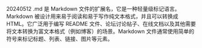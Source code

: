 20240512
.md 是 Markdown 文件的扩展名，它是一种轻量级标记语言。Markdown 被设计用来易于阅读和易于写作纯文本格式，并且可以转换成 HTML。它广泛用于编写 README 文件、论坛讨论帖子、在线文档以及其他需要将文本转换为富文本格式（例如博客）的场景。Markdown 文件通常使用简单的符号来标记标题、列表、链接、图片等元素。